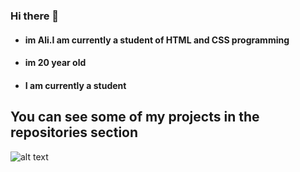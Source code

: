### Hi there 👋
 - #### im Ali.I am currently a student of HTML and CSS programming
 - #### im 20 year old
 - #### I am currently a student


## You can see some of my projects in the repositories section



![alt text](5847f5bdcef1014c0b5e489c.png)
